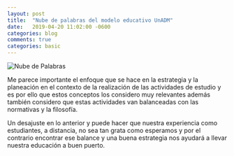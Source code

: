 ```yaml
---
layout: post
title:  "Nube de palabras del modelo educativo UnADM"
date:   2019-04-20 11:02:00 -0600
categories: blog 
comments: true
categories: basic
---
```


![Nube de Palabras](https://res.cloudinary.com/dfhxsuwjv/image/upload/v1555779639/worldcloud_pnajhe.png)

Me parece importante el enfoque que se hace en la estrategia y la planeación en el contexto de la realización de las actividades de estudio y es por ello que estos conceptos los considero muy relevantes además también considero que estas actividades van balanceadas con las normativas y la filosofía. 

Un desajuste en lo anterior y puede hacer que nuestra experiencia como estudiantes, a distancia, no sea tan grata como esperamos y por el contrario encontrar ese balance y una buena estrategia nos ayudará a llevar nuestra educación a buen puerto.